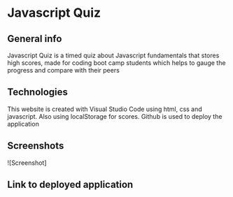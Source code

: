 # Javascript Quiz

## General info
Javascript Quiz is a timed quiz about Javascript fundamentals that stores high scores, made for coding boot camp students which helps to gauge the progress and compare with their peers
	
## Technologies
This website is created with Visual Studio Code using html, css and javascript. Also using localStorage for scores. Github is used to deploy the application

## Screenshots
![Screenshot]

## Link to deployed application


